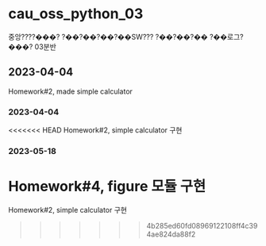 # cau_oss_python_03
중앙????���? ?��?��?��?��SW??? ?��?��?�� ?��로그?���? 03분반

## 2023-04-04
Homework#2, made simple calculator

### 2023-04-04
<<<<<<< HEAD
Homework#2, simple calculator 구현

### 2023-05-18
Homework#4, figure 모듈 구현
=======
Homework#2, simple calculator 구현
>>>>>>> 4b285ed60fd08969122108ff4c394ae824da88f2
